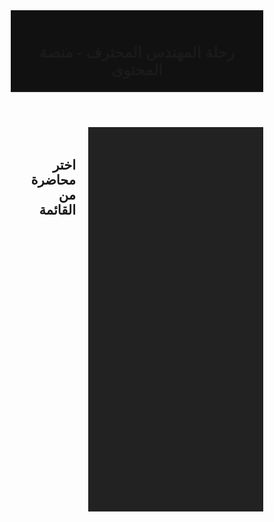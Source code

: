 <!DOCTYPE html>
<html lang="ar" dir="rtl">
<head>
  <meta charset="UTF-8" />
  <meta name="viewport" content="width=device-width, initial-scale=1.0" />
  <title>رحلة المهندس المحترف - المحتوى</title>
  <link href="https://fonts.googleapis.com/css2?family=Cairo:wght@400;700&display=swap" rel="stylesheet" />
  <style>
    * {
      margin: 0; padding: 0; box-sizing: border-box;
      font-family: 'Cairo', sans-serif;
    }

    body {
      background: linear-gradient(to right, #0f0f0f, #1c1c1c);
      color: #fff; display: flex; flex-direction: column;
      min-height: 100vh;
    }

    header {
      background: #111;
      padding: 20px;
      text-align: center;
      border-bottom: 1px solid #333;
    }

    header h1 {
      font-size: 24px;
    }

    .container {
      display: flex;
      flex: 1;
      flex-direction: row;
    }

    aside {
      width: 280px;
      background: #222;
      padding: 20px;
      overflow-y: auto;
    }

    .accordion {
      background-color: #333;
      color: #fff;
      cursor: pointer;
      padding: 15px;
      width: 100%;
      border: none;
      text-align: right;
      outline: none;
      font-size: 16px;
      transition: 0.3s;
      border-radius: 8px;
      margin-bottom: 10px;
    }

    .accordion.active, .accordion:hover {
      background-color: #444;
    }

    .panel {
      padding: 0 15px;
      display: none;
      flex-direction: column;
      background-color: #2c2c2c;
      margin-bottom: 10px;
      border-radius: 0 0 8px 8px;
    }

    .video-button {
      background: none;
      color: #ffc107;
      padding: 10px;
      text-align: right;
      border: none;
      cursor: pointer;
      font-size: 15px;
      border-bottom: 1px solid #444;
    }

    .video-button:hover {
      color: #fff;
    }

    main {
      flex: 1;
      padding: 20px;
    }

    .video-container {
      width: 100%;
      max-width: 100%;
      height: auto;
    }

    iframe {
      width: 100%;
      height: 450px;
      border: none;
      border-radius: 12px;
    }

    .locked {
      opacity: 0.5;
      pointer-events: none;
      position: relative;
    }

    .locked::after {
      content: '🔒 سيفتح لاحقًا';
      position: absolute;
      right: 15px;
      top: 50%;
      transform: translateY(-50%);
      color: red;
      font-size: 14px;
    }

    @media (max-width: 768px) {
      .container {
        flex-direction: column;
      }
      aside {
        width: 100%;
        order: 2;
      }
      main {
        order: 1;
        padding: 10px;
      }
      iframe {
        height: 220px;
      }
    }
  </style>
</head>
<body>

  <header>
    <h1>رحلة المهندس المحترف - منصة المحتوى</h1>
  </header>

  <div class="container">
    <aside id="weeks">
      <!-- سيتم توليد القائمة تلقائياً -->
    </aside>
    <main>
      <h2 id="video-title">اختر محاضرة من القائمة</h2>
      <div class="video-container">
        <iframe id="video-frame" src="" allowfullscreen></iframe>
      </div>
    </main>
  </div>

  <script>
    const startDate = new Date("2024-06-01");
    const today = new Date();
    const msInDay = 1000 * 60 * 60 * 24;
    const daysPassed = Math.floor((today - startDate) / msInDay);
    const currentWeek = Math.min(Math.floor(daysPassed / 7) + 1, 14);

    const videoData = Array.from({ length: 14 }, (_, weekIdx) => ({
      week: weekIdx + 1,
      videos: Array.from({ length: 5 }, (_, vidIdx) => ({
        title: `📘 المحاضرة ${vidIdx + 1}`,
        url: `https://www.youtube.com/embed/dQw4w9WgXcQ`
      }))
    }));

    const weeksContainer = document.getElementById("weeks");

    videoData.forEach(({ week, videos }) => {
      const isUnlocked = week <= currentWeek;

      const accordion = document.createElement("button");
      accordion.className = "accordion" + (!isUnlocked ? " locked" : "");
      accordion.textContent = `الأسبوع ${week}`;

      const panel = document.createElement("div");
      panel.className = "panel";

      videos.forEach(video => {
        const btn = document.createElement("button");
        btn.className = "video-button";
        btn.textContent = video.title;
        btn.onclick = () => {
          document.getElementById("video-title").textContent = video.title;
          document.getElementById("video-frame").src = video.url;
        };
        panel.appendChild(btn);
      });

      accordion.onclick = function () {
        this.classList.toggle("active");
        const isOpen = panel.style.display === "flex";
        panel.style.display = isOpen ? "none" : "flex";
      };

      weeksContainer.appendChild(accordion);
      if (isUnlocked) weeksContainer.appendChild(panel);
    });
  </script>

</body>
</html>
